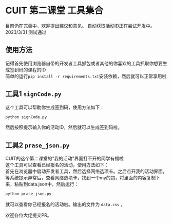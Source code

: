 # CUIT 第二课堂 工具集合
目前仍在完善中，欢迎提出建议和意见。
自动获取活动ID正在尝试开发中。
2023/3/31 测试通过
## 使用方法
记得首先使用浏览器自带的开发者工具抓包或者其他的你喜欢的工具抓取你想要生成签到码的课程的ID  
简单的运行` pip install -r requirements.txt `安装依赖，然后就可以正常享用啦  
## 工具1  `signCode.py`  
这个工具可以帮助你生成签到码，使用方法如下：
```bash
python signCode.py
```
然后按照提示输入你的活动ID，然后就可以生成签到码啦。
## 工具2  `prase_json.py`  
CUIT的这个第二课堂的"我的活动"界面打不开的同学有福啦  
这个工具可以查看已经报名的活动，使用方法如下：  
首先在浏览器中启动开发者工具，然后选择网络选项卡。之后点开我的活动界面，等系统提示异常后，查看网络选项卡，找到一个my的包，将里面的内容复制下来，粘贴到data.json中，然后运行：
```bash
python prase_json.py
```
就可以查看你已经报名的活动啦。输出的文件为 `data.csv` 。

欢迎各位大佬提交PR。